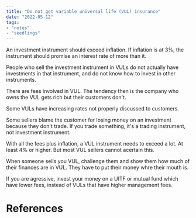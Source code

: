 ```yaml
---
title: "Do not get variable universal life (VUL) insurance"
date: "2022-05-12"
tags:
- "notes"
- "seedlings"
---
```


An investment instrument should exceed inflation. If inflation is at 3%, the instrument should promise an interest rate of more than it.

People who sell the investment instrument in VULs do not actually have investments in that instrument, and do not know how to invest in other instruments.

There are fees involved in VUL. The tendency then is the company who owns the VUL gets rich but their customers don't.

Some VULs have increasing rates not properly discussed to customers.

Some sellers blame the customer for losing money on an investment because they don't trade. If you trade something, it's a trading instrument, not investment instrument.

With all the fees plus inflation, a VUL instrument needs to exceed a lot. At least 4% or higher. But most VUL sellers cannot acertain this.

When someone sells you VUL, challenge them and show them how much of their finances are in VUL. They have to put their money whre their mouth is.

If you are agressive, invest your money on a UITF or mutual fund which have lower fees, instead of VULs that have higher management fees.

# References



